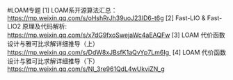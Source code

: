 #LOAM专题
[1] LOAM系开源算法汇总：
https://mp.weixin.qq.com/s/oHshRrJh39uoJ23ID6-t6g 
[2] Fast-LIO & Fast-LIO2 原理及代码解析:
https://mp.weixin.qq.com/s/x7dG9fxoSwejaWc4aEAQFw
[3] LOAM 代价函数设计与雅可比求解详细推导（上）
https://mp.weixin.qq.com/s/DdW8xJBsfK1aQvYp7Lm6Ig 
[4] LOAM 代价函数设计与雅可比求解详细推导（下）
https://mp.weixin.qq.com/s/Nl_3re961QdL4wUkviZN_g
